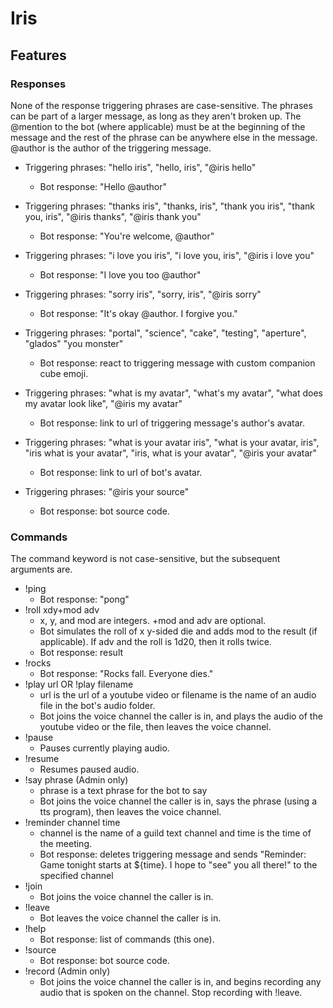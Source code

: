 # Iris

## Features

### Responses
None of the response triggering phrases are case-sensitive. The phrases can be part of a larger message, as long as they aren't broken up. 
The @mention to the bot (where applicable) must be at the beginning of the message and the rest of the phrase can be anywhere else in the 
message. @author is the author of the triggering message.
* Triggering phrases: "hello iris", "hello, iris", "@iris hello"
  * Bot response: "Hello @author"

* Triggering phrases: "thanks iris", "thanks, iris", "thank you iris", "thank you, iris", "@iris thanks", "@iris thank you"
  * Bot response: "You're welcome, @author"

* Triggering phrases: "i love you iris", "i love you, iris", "@iris i love you"
  * Bot response: "I love you too @author"

* Triggering phrases: "sorry iris", "sorry, iris", "@iris sorry"
  * Bot response: "It's okay @author. I forgive you."

* Triggering phrases: "portal", "science", "cake", "testing", "aperture", "glados" "you monster"
  * Bot response: react to triggering message with custom companion cube emoji.

* Triggering phrases: "what is my avatar", "what's my avatar", "what does my avatar look like", "@iris my avatar"
  * Bot response: link to url of triggering message's author's avatar.

* Triggering phrases: "what is your avatar iris", "what is your avatar, iris", "iris what is your avatar", "iris, what is your avatar", "@iris your avatar"
  * Bot response: link to url of bot's avatar.

* Triggering phrases: "@iris your source"
  * Bot response: bot source code.

### Commands
The command keyword is not case-sensitive, but the subsequent arguments are.
* !ping
  * Bot response: "pong"
* !roll xdy+mod adv
  * x, y, and mod are integers. +mod and adv are optional.
  * Bot simulates the roll of x y-sided die and adds mod to the result (if applicable). If adv and the roll is 1d20, then it rolls twice.
  * Bot response: result
* !rocks
  * Bot response: "Rocks fall. Everyone dies."
* !play url OR !play filename
  * url is the url of a youtube video or filename is the name of an audio file in the bot's audio folder.
  * Bot joins the voice channel the caller is in, and plays the audio of the youtube video or the file, then leaves the voice channel.
* !pause
  * Pauses currently playing audio.
* !resume
  * Resumes paused audio.
* !say phrase (Admin only)
  * phrase is a text phrase for the bot to say
  * Bot joins the voice channel the caller is in, says the phrase (using a tts program), then leaves the voice channel.
* !reminder channel time
  * channel is the name of a guild text channel and time is the time of the meeting.
  * Bot response: deletes triggering message and sends "Reminder: Game tonight starts at ${time}. I hope to "see" you all there!" to the specified channel
* !join
  * Bot joins the voice channel the caller is in.
* !leave
  * Bot leaves the voice channel the caller is in.
* !help
  * Bot response: list of commands (this one).
* !source
  * Bot response: bot source code.
* !record (Admin only)
  * Bot joins the voice channel the caller is in, and begins recording any audio that is spoken on the channel. Stop recording with !leave.
